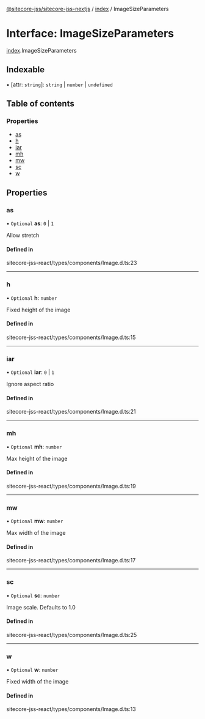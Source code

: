 [@sitecore-jss/sitecore-jss-nextjs](../README.md) / [index](../modules/index.md) / ImageSizeParameters

# Interface: ImageSizeParameters

[index](../modules/index.md).ImageSizeParameters

## Indexable

▪ [attr: `string`]: `string` \| `number` \| `undefined`

## Table of contents

### Properties

- [as](index.ImageSizeParameters.md#as)
- [h](index.ImageSizeParameters.md#h)
- [iar](index.ImageSizeParameters.md#iar)
- [mh](index.ImageSizeParameters.md#mh)
- [mw](index.ImageSizeParameters.md#mw)
- [sc](index.ImageSizeParameters.md#sc)
- [w](index.ImageSizeParameters.md#w)

## Properties

### as

• `Optional` **as**: ``0`` \| ``1``

Allow stretch

#### Defined in

sitecore-jss-react/types/components/Image.d.ts:23

___

### h

• `Optional` **h**: `number`

Fixed height of the image

#### Defined in

sitecore-jss-react/types/components/Image.d.ts:15

___

### iar

• `Optional` **iar**: ``0`` \| ``1``

Ignore aspect ratio

#### Defined in

sitecore-jss-react/types/components/Image.d.ts:21

___

### mh

• `Optional` **mh**: `number`

Max height of the image

#### Defined in

sitecore-jss-react/types/components/Image.d.ts:19

___

### mw

• `Optional` **mw**: `number`

Max width of the image

#### Defined in

sitecore-jss-react/types/components/Image.d.ts:17

___

### sc

• `Optional` **sc**: `number`

Image scale. Defaults to 1.0

#### Defined in

sitecore-jss-react/types/components/Image.d.ts:25

___

### w

• `Optional` **w**: `number`

Fixed width of the image

#### Defined in

sitecore-jss-react/types/components/Image.d.ts:13
